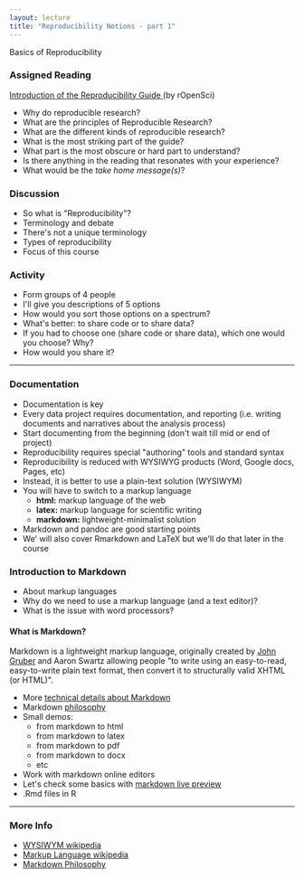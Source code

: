 ```yaml
---
layout: lecture
title: "Reproducibility Notions - part 1"
---
```


<p class="message">
  Basics of Reproducibility
</p>


### Assigned Reading

<a href="http://ropensci.github.io/reproducibility-guide/sections/introduction/" target="_blank"><i class="fa fa-newspaper-o" aria-hidden="true"></i> Introduction of the Reproducibility Guide </a> (by rOpenSci)

- Why do reproducible research?
- What are the principles of Reproducible Research?
- What are the different kinds of reproducible research?
- What is the most striking part of the guide?
- What part is the most obscure or hard part to understand?
- Is there anything in the reading that resonates with your experience?
- What would be the _take home message(s)_?


### Discussion

- So what is "Reproducibility"?
- Terminology and debate
- There's not a unique terminology
- Types of reproducibility
- Focus of this course


### Activity

- Form groups of 4 people
- I'll give you descriptions of 5 options
- How would you sort those options on a spectrum?
- What's better: to share code or to share data?
- If you had to choose one (share code or share data), which one would you choose? Why?
- How would you share it?


-----


### Documentation

- Documentation is key
- Every data project requires documentation, and reporting
 (i.e. writing documents and narratives about the analysis process)
- Start documenting from the beginning (don't wait till mid or end of project)
- Reproducibility requires special "authoring" tools and standard syntax
- Reproducibility is reduced with WYSIWYG products (Word, Google docs, Pages, etc)
- Instead, it is better to use a plain-text solution (WYSIWYM)
- You will have to switch to a markup language
	+ __html:__ markup language of the web
	+ __latex:__ markup language for scientific writing
	+ __markdown:__ lightweight-minimalist solution
- Markdown and pandoc are good starting points
- We' will also cover Rmarkdown and LaTeX but we'll do that later in the course


### Introduction to Markdown

- About markup languages
- Why do we need to use a markup language (and a text editor)?
- What is the issue with word processors?


#### What is Markdown?

Markdown is a lightweight markup language, originally created by 
[John Gruber](http://daringfireball.net/) and Aaron Swartz allowing people 
"to write using an easy-to-read, easy-to-write plain text format, then convert 
it to structurally valid XHTML (or HTML)". 

- More [technical details about Markdown](http://daringfireball.net/projects/markdown/)
- Markdown [philosophy](https://daringfireball.net/projects/markdown/syntax#philosophy)
- Small demos:
	+ from markdown to html
	+ from markdown to latex
	+ from markdown to pdf
	+ from markdown to docx
	+ etc
- Work with markdown online editors
- Let's check some basics with [markdown live preview](http://markdownlivepreview.com/) 
- .Rmd files in R

-----

<h3>
	<span class="fa fa-info-circle fa-lg main-list-item-icon"></span>
	More Info
</h3>

- [WYSIWYM wikipedia](https://en.wikipedia.org/wiki/WYSIWYM)
- [Markup Language wikipedia](https://en.wikipedia.org/wiki/Markup_language)
- [Markdown Philosophy](http://daringfireball.net/projects/markdown/syntax#philosophy)

